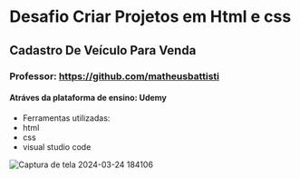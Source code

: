 # Desafio Criar Projetos em Html e css
## Cadastro De Veículo Para Venda
### Professor: https://github.com/matheusbattisti

#### Atráves da plataforma de ensino: Udemy
- Ferramentas utilizadas:
- html
- css
- visual studio code

 



![Captura de tela 2024-03-24 184106](https://github.com/sarahadsa/Cadastro-de-Veiculos/assets/163362599/832d509e-464f-4352-999b-b25de52ddca1)


